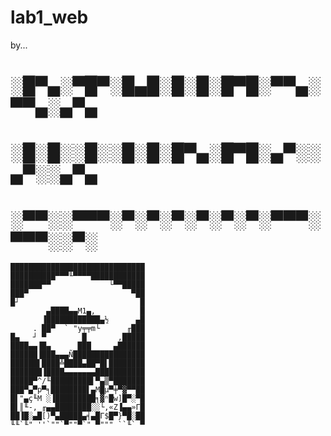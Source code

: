 # lab1_web 
by...
 # 
 # ░█▀▄░▀█▀░█▄█░█░█░█▀█░▀▀▄░▀▀▄░▄▀▄
 # ░█░█░░█░░█░█░█▀▄░█▀█░▄▀░░▄▀░░▄▀▄
 # ░▀▀░░▀▀▀░▀░▀░▀░▀░▀░▀░▀▀▀░▀▀▀░░▀░

    ██████████████████████████████
    ██████████▀▀▀╙▀▀▀▀████████████
    ███████▀▀             └▀▀█████
    ███▀                       ▀██
    █┘                           █
            ▄████▄▄M1▄,          █
           ▐████████████▄½      ▄█
         . ██▀  ` "y╤╤m└      ╓███
    █▄   ┘ ▀        █       ,█████
    ████▄▄▐█▄      ███     ▄██████
    ██████▐███▄▄▄Ñ████████████████
    ██████▌████╩████▄██▀█▌████████
    ███████▐████▄▄▄▄▄▄▄███████████
    █████▀^/╙█████████▌▀▄▒▀███████
    ███▀▄▀p▀╕████████▌▄M█µ▀╪▀▓▀▀██
    █▌"▄ç╙M ░▐█████████╕▓ⁿ█w]█▀░▀█
    █▌║╙-, ╓▄▄████████░░└,«Z▐▄▄»Γ█
    ██▐█░▄█[)▀▄█████▄╡▄█Γ$█▀}▀█░██
    ╙╙`╙" ''`""`▀""▀`" ▀""" ``╙` ▀

